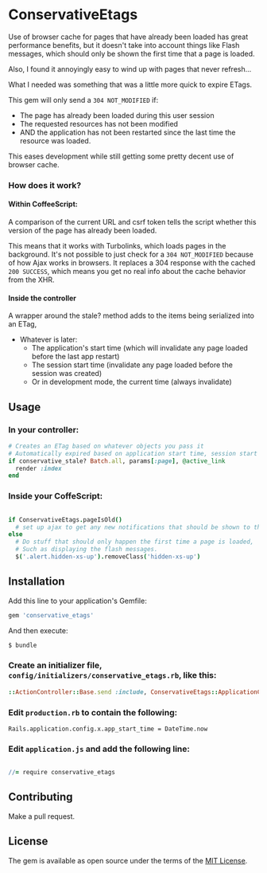# ConservativeEtags

Use of browser cache for pages that have already been loaded has great performance benefits,
but it doesn't take into account things like Flash messages, which should only be
shown the first time that a page is loaded.

Also, I found it annoyingly easy to wind up with pages that never refresh...

What I needed was something that was a little more quick to expire ETags.

This gem will only send a `304 NOT_MODIFIED` if:

* The page has already been loaded during this user session
* The requested resources has not been modified
* AND the application has not been restarted since the last time the resource was loaded.

This eases development while still getting some pretty decent use of browser cache.

### How does it work?

#### Within CoffeeScript:
A comparison of the current URL and csrf token tells the script whether this version of the page has already been loaded.

This means that it works with Turbolinks, which loads pages in the background.  It's not possible to just check for a `304 NOT_MODIFIED` because of how Ajax works in browsers.  It replaces a 304 response with the cached `200 SUCCESS`, which means you get no real info about the cache behavior from the XHR.

#### Inside the controller

A wrapper around the stale? method adds to the items being serialized into an ETag,

* Whatever is later:
  * The application's start time (which will invalidate any page loaded before the last app restart)
  * The session start time (invalidate any page loaded before the session was created)
  * Or in development mode, the current time (always invalidate)

## Usage

### In your controller:

```ruby
# Creates an ETag based on whatever objects you pass it
# Automatically expired based on application start time, session start time, etc.
if conservative_stale? Batch.all, params[:page], @active_link
  render :index
end
```

### Inside your CoffeScript:
```coffeescript

if ConservativeEtags.pageIsOld()
  # set up ajax to get any new notifications that should be shown to the user
else
  # Do stuff that should only happen the first time a page is loaded,
  # Such as displaying the flash messages.
  $('.alert.hidden-xs-up').removeClass('hidden-xs-up')

```

## Installation
Add this line to your application's Gemfile:

```ruby
gem 'conservative_etags'
```

And then execute:
```bash
$ bundle
```

### Create an initializer file, `config/initializers/conservative_etags.rb`, like this:

```ruby
::ActionController::Base.send :include, ConservativeEtags::ApplicationControllerExtension
```

### Edit `production.rb` to contain the following:

```
Rails.application.config.x.app_start_time = DateTime.now
```

### Edit `application.js` and add the following line:

```coffeescript

//= require conservative_etags

```

## Contributing

Make a pull request.

## License
The gem is available as open source under the terms of the [MIT License](http://opensource.org/licenses/MIT).
